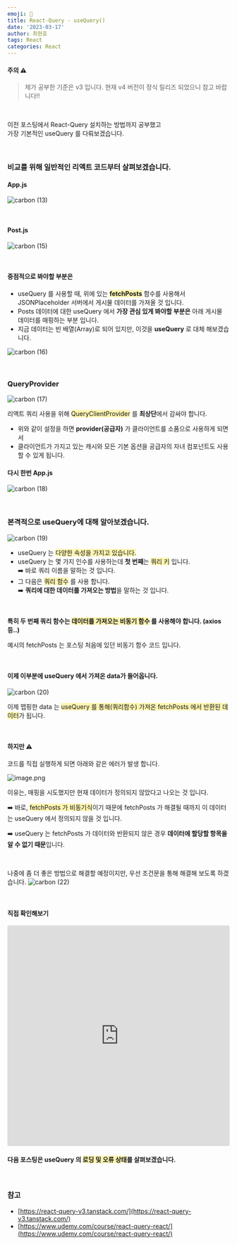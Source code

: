 ```yaml
---
emoji: 📖
title: React-Query - useQuery()
date: '2023-03-17'
author: 최현호
tags: React
categories: React
---
```


#### 주의 ⚠️

> 제가 공부한 기준은 v3 입니다. 현재 v4 버전이 정식 릴리즈 되었으니 참고 바랍니다!!

<br>

이전 포스팅에서 React-Query 설치하는 방법까지 공부했고 <br>
가장 기본적인 useQuery 를 다뤄보겠습니다.

<br>

### 비교를 위해 일반적인 리액트 코드부터 살펴보겠습니다.

#### App.js

![carbon (13)](https://user-images.githubusercontent.com/87301268/225628005-bb2e618f-9b1d-4c80-8d7f-064bd266fa25.png)

<br>

#### Post.js

![carbon (15)](https://user-images.githubusercontent.com/87301268/225632218-3675d252-32f4-400a-91af-ca9152afbeac.png)

<br>

#### 중점적으로 봐야할 부분은

- useQuery 를 사용할 때, 위에 있는 <span style='background-color : #fff5b1'>**fetchPosts**</span> 함수를 사용해서 JSONPlaceholder 서버에서 게시물 데이터를 가져올 것 입니다.
- Posts 데이터에 대한 useQuery 에서 **가장 관심 있게 봐야할 부분은** 아래 게시물 데이터를 매핑하는 부분 입니다.
- 지금 데이터는 빈 배열(Array)로 되어 있지만, 이것을 **useQuery** 로 대체 해보겠습니다.

![carbon (16)](https://user-images.githubusercontent.com/87301268/225632674-070417d8-5448-4530-a2d3-fd5355949669.png)

<br>

### QueryProvider

![carbon (17)](https://user-images.githubusercontent.com/87301268/225635576-df25196d-6fea-4cbc-81e5-09bf697b18de.png)

리액트 쿼리 사용을 위해 <span style='background-color : #fff5b1'>QueryClientProvider</span> 를 **최상단**에서 감싸야 합니다.

- 위와 같이 설정을 하면 **provider(공급자)** 가 클라이언트를 소품으로 사용하게 되면서
- 클라이언트가 가지고 있는 캐시와 모든 기본 옵션을 공급자의 자녀 컴포넌트도 사용할 수 있게 됩니다.

#### 다시 한번 App.js

![carbon (18)](https://user-images.githubusercontent.com/87301268/225636397-92c08a53-cfb5-4889-9566-cba94268a1fe.png)

<br>

### 본격적으로 useQuery에 대해 알아보겠습니다.

![carbon (19)](https://user-images.githubusercontent.com/87301268/225637892-c5f5edd6-4f2f-4db7-84ad-72ca97917fa4.png)

- useQuery 는 <span style='background-color : #fff5b1'>다양한 속성을 가지고 있습니다.</span>
- useQuery 는 몇 가지 인수를 사용하는데 **첫 번째**는 <span style='background-color : #fff5b1'>쿼리 키</span> 입니다.<br>
  ➡️ 바로 쿼리 이름을 말하는 것 입니다.
- 그 다음은 <span style='background-color : #fff5b1'>쿼리 함수</span> 를 사용 합니다.<br>
  ➡️ **쿼리에 대한 데이터를 가져오는 방법**을 말하는 것 입니다.

<br>

**특히 두 번째 쿼리 함수는 <span style='background-color : #fff5b1'>데이터를 가져오는 비동기 함수</span> 를 사용해야 합니다. (axios 등..)**

예시의 fetchPosts 는 포스팅 처음에 있던 비동기 함수 코드 입니다.

<br>

#### 이제 이부분에 useQuery 에서 가져온 data가 들어옵니다.

![carbon (20)](https://user-images.githubusercontent.com/87301268/225641576-b7b407f6-8c99-41ac-a728-aad48f06e83a.png)

이제 맵핑한 data 는 <span style='background-color : #fff5b1'>useQuery 를 통해(쿼리함수) 가져온 fetchPosts 에서 반환된 데이터</span>가 됩니다.

<br>

#### 하지만 ⚠️

코드를 직접 실행하게 되면 아래와 같은 에러가 발생 합니다.

![image.png](https://user-images.githubusercontent.com/87301268/225644646-b6902057-a70b-4833-920d-c343d43aea7a.png)

이유는, 매핑을 시도했지만 현재 데이터가 정의되지 않았다고 나오는 것 입니다. <br>

➡️ 바로, <span style='background-color : #fff5b1'>fetchPosts 가 비동기식</span>이기 때문에 fetchPosts 가 해결될 때까지 이 데이터는 useQuery 에서 정의되지 않을 것 입니다. <br>

➡️ useQuery 는 fetchPosts 가 데이터와 반환되지 않은 경우 **데이터에 할당할 항목을 알 수 없기 때문**입니다.

<br>

나중에 좀 더 좋은 방법으로 해결할 예정이지만, 우선 조건문을 통해 해결해 보도록 하겠습니다.
![carbon (22)](https://user-images.githubusercontent.com/87301268/225646064-e093b9b9-2409-4b84-86ae-a3928b9ebbbb.png)

<br>

#### 직접 확인해보기

<iframe src="https://codesandbox.io/embed/react-query-1-p0w4vx?fontsize=14&hidenavigation=1&theme=dark"
     style="width:100%; height:500px; border:0; border-radius: 4px; overflow:hidden;"
     title="react-query-1"
     allow="accelerometer; ambient-light-sensor; camera; encrypted-media; geolocation; gyroscope; hid; microphone; midi; payment; usb; vr; xr-spatial-tracking"
     sandbox="allow-forms allow-modals allow-popups allow-presentation allow-same-origin allow-scripts"
   ></iframe>

<br>

#### 다음 포스팅은 useQuery 의 <span style='background-color : #fff5b1'>로딩 및 오류 상태</span>를 살펴보겠습니다.

<br>

### 참고

- [https://react-query-v3.tanstack.com/](https://react-query-v3.tanstack.com/)
- [https://www.udemy.com/course/react-query-react/](https://www.udemy.com/course/react-query-react/)

<br>

```toc

```
